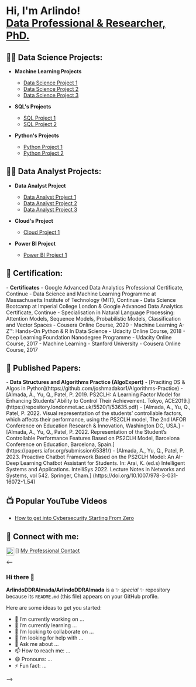 
<h1>Hi, I'm Arlindo! <br/><a href="https://linkedin.com/in/arlindo-almada-67986427">Data Professional & Researcher, PhD.</a> </h1>

<h2>👨‍💻 Data Science Projects:</h2>

- <b>Machine Learning Projects</b>
  - [Data Science Project 1](https://github.com/ArlindoDDRAlmada/DataScience)
  - [Data Science Project 2](https://github.com/ArlindoDDRAlmada/DataScience)
  - [Data Science Project 3](https://github.com/ArlindoDDRAlmada/DataScience)

- <b>SQL's Projects</b>
  - [SQL Project 1](https://github.com/ArlindoDDRAlmada/DataScience)
  - [SQL Project 2](https://github.com/ArlindoDDRAlmada/DataScience)

- <b>Python's Projects</b>
  - [Python Project 1](https://github.com/ArlindoDDRAlmada/DataScience)
  - [Python Project 2](https://github.com/ArlindoDDRAlmada/DataScience)

<h2>👨‍💻 Data Analyst Projects:</h2>

- <b>Data Analyst Project</b>
  - [Data Analyst Project 1](https://github.com/ArlindoDDRAlmada/DataAnalysis/tree/main)
  - [Data Analyst Project 2](https://github.com/ArlindoDDRAlmada/DataAnalysis/tree/main)
  - [Data Analyst Project 3](https://github.com/ArlindoDDRAlmada/DataAnalysis/tree/main)


- <b>Cloud's Project</b>
  - [Cloud Project 1](https://github.com/ArlindoDDRAlmada/DataAnalysis/tree/main)

- <b>Power BI Project</b>
  - [Power BI Project 1](https://github.com/ArlindoDDRAlmada/DataAnalysis/tree/main)


<h2>📜 Certification:</h2>
- <b>Certificates</b>
  - Google Advanced Data Analytics Professional Certificate, Continue
  - Data Science and Machine Learning Programme at Massachusetts Institute of Technology (MIT), Continue
  - Data Science Bootcamp at Imperial College London & Google Advanced Data Analytics Certificate, Continue
  - Specialisation in Natural Language Processing: Attention Models, Sequence Models, Probabilistic Models, Classification and Vector Spaces - Cousera Online Course, 2020 
  - Machine Learning A-Z™: Hands-On Python & R In Data Science - Udacity Online Course, 2018                         
  - Deep Learning Foundation Nanodegree Programme - Udacity Online Course, 2017 
  - Machine Learning - Stanford University - Cousera Online Course, 2017

  
<h2>📜 Published Papers:</h2>
- <b>Data Structures and Algorithms Practice (AlgoExpert)</b>
  - [Praciting DS & Algos in Python](https://github.com/joshmadakor1/Algorithms-Practice)
  - [Almada, A., Yu, Q., Patel, P. 2019. PS2CLH: A Learning Factor Model for Enhancing Students’ Ability to Control Their Achievement. Tokyo, ACE2019.] (https://repository.londonmet.ac.uk/5520/1/53635.pdf)
  - [Almada, A., Yu, Q., Patel, P. 2022. Visual representation of the students’ controllable factors, which affects their performance, using the PS2CLH model, The 2nd IAFOR Conference on Education Research & Innovation, Washington DC, USA.]
  - [Almada, A., Yu, Q., Patel, P. 2022. Representation of the Student’s Controllable Performance Features Based on PS2CLH Model, Barcelona Conference on Education, Barcelona, Spain.](https://papers.iafor.org/submission65381/)
  - [Almada, A., Yu, Q., Patel, P. 2023. Proactive Chatbot Framework Based on the PS2CLH Model: An AI-Deep Learning Chatbot Assistant for Students. In: Arai, K. (ed.s) Intelligent Systems and Applications. IntelliSys 2022. Lecture Notes in Networks and Systems, vol 542. Springer, Cham.] (https://doi.org/10.1007/978-3-031-16072-1_54)

<h2>📺 Popular YouTube Videos</h2>

- [How to get into Cybersecurity Starting From Zero](https://www.youtube.com/watch?v=a83ASGn_V_s)

<h2> 🤳 Connect with me:</h2>

[<img align="left" alt="JoshMadakor | LinkedIn" width="22px" src="https://cdn.jsdelivr.net/npm/simple-icons@v3/icons/linkedin.svg" />] [My Professional Contact](https://linkedin.com/in/arlindo-almada-67986427)

<--

### Hi there 👋

**ArlindoDDRAlmada/ArlindoDDRAlmada** is a ✨ _special_ ✨ repository because its `README.md` (this file) appears on your GitHub profile.

Here are some ideas to get you started:

- 🔭 I’m currently working on ...
- 🌱 I’m currently learning ...
- 👯 I’m looking to collaborate on ...
- 🤔 I’m looking for help with ...
- 💬 Ask me about ...
- 📫 How to reach me: ...
- 😄 Pronouns: ...
- ⚡ Fun fact: ...

-->
